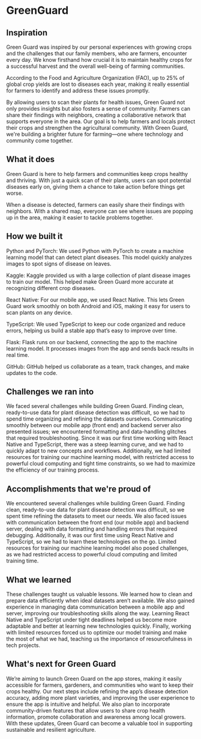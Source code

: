 # GreenGuard

## Inspiration
Green Guard was inspired by our personal experiences with growing crops and the challenges that our family members, who are farmers, encounter every day. We know firsthand how crucial it is to maintain healthy crops for a successful harvest and the overall well-being of farming communities.

According to the Food and Agriculture Organization (FAO), up to 25% of global crop yields are lost to diseases each year, making it really essential for farmers to identify and address these issues promptly.

By allowing users to scan their plants for health issues, Green Guard not only provides insights but also fosters a sense of community. Farmers can share their findings with neighbors, creating a collaborative network that supports everyone in the area. Our goal is to help farmers and locals protect their crops and strengthen the agricultural community. With Green Guard, we're building a brighter future for farming—one where technology and community come together.

## What it does
Green Guard is here to help farmers and communities keep crops healthy and thriving. With just a quick scan of their plants, users can spot potential diseases early on, giving them a chance to take action before things get worse.

When a disease is detected, farmers can easily share their findings with neighbors. With a shared map, everyone can see where issues are popping up in the area, making it easier to tackle problems together.

## How we built it
Python and PyTorch: We used Python with PyTorch to create a machine learning model that can detect plant diseases. This model quickly analyzes images to spot signs of disease on leaves.

Kaggle: Kaggle provided us with a large collection of plant disease images to train our model. This helped make Green Guard more accurate at recognizing different crop diseases.

React Native: For our mobile app, we used React Native. This lets Green Guard work smoothly on both Android and iOS, making it easy for users to scan plants on any device.

TypeScript: We used TypeScript to keep our code organized and reduce errors, helping us build a stable app that’s easy to improve over time.

Flask: Flask runs on our backend, connecting the app to the machine learning model. It processes images from the app and sends back results in real time.

GitHub: GitHub helped us collaborate as a team, track changes, and make updates to the code.

## Challenges we ran into
We faced several challenges while building Green Guard. Finding clean, ready-to-use data for plant disease detection was difficult, so we had to spend time organizing and refining the datasets ourselves. Communicating smoothly between our mobile app (front end) and backend server also presented issues; we encountered formatting and data-handling glitches that required troubleshooting. Since it was our first time working with React Native and TypeScript, there was a steep learning curve, and we had to quickly adapt to new concepts and workflows. Additionally, we had limited resources for training our machine learning model, with restricted access to powerful cloud computing and tight time constraints, so we had to maximize the efficiency of our training process.

## Accomplishments that we're proud of
We encountered several challenges while building Green Guard. Finding clean, ready-to-use data for plant disease detection was difficult, so we spent time refining the datasets to meet our needs. We also faced issues with communication between the front end (our mobile app) and backend server, dealing with data formatting and handling errors that required debugging. Additionally, it was our first time using React Native and TypeScript, so we had to learn these technologies on the go. Limited resources for training our machine learning model also posed challenges, as we had restricted access to powerful cloud computing and limited training time.

## What we learned
These challenges taught us valuable lessons. We learned how to clean and prepare data efficiently when ideal datasets aren’t available. We also gained experience in managing data communication between a mobile app and server, improving our troubleshooting skills along the way. Learning React Native and TypeScript under tight deadlines helped us become more adaptable and better at learning new technologies quickly. Finally, working with limited resources forced us to optimize our model training and make the most of what we had, teaching us the importance of resourcefulness in tech projects.

## What's next for Green Guard
We’re aiming to launch Green Guard on the app stores, making it easily accessible for farmers, gardeners, and communities who want to keep their crops healthy. Our next steps include refining the app’s disease detection accuracy, adding more plant varieties, and improving the user experience to ensure the app is intuitive and helpful. We also plan to incorporate community-driven features that allow users to share crop health information, promote collaboration and awareness among local growers. With these updates, Green Guard can become a valuable tool in supporting sustainable and resilient agriculture.
